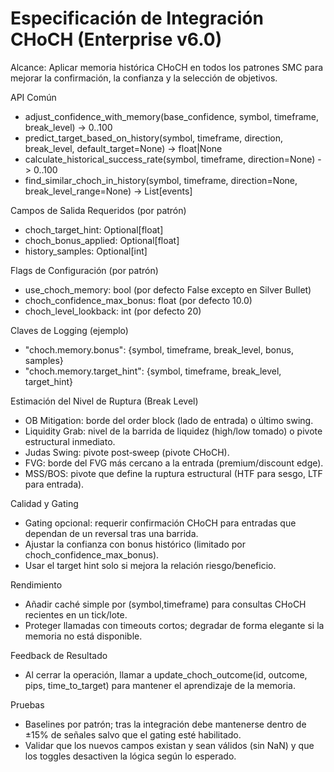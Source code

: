 # Especificación de Integración CHoCH (Enterprise v6.0)

Alcance: Aplicar memoria histórica CHoCH en todos los patrones SMC para mejorar la confirmación, la confianza y la selección de objetivos.

API Común
- adjust_confidence_with_memory(base_confidence, symbol, timeframe, break_level) -> 0..100
- predict_target_based_on_history(symbol, timeframe, direction, break_level, default_target=None) -> float|None
- calculate_historical_success_rate(symbol, timeframe, direction=None) -> 0..100
- find_similar_choch_in_history(symbol, timeframe, direction=None, break_level_range=None) -> List[events]

Campos de Salida Requeridos (por patrón)
- choch_target_hint: Optional[float]
- choch_bonus_applied: Optional[float]
- history_samples: Optional[int]

Flags de Configuración (por patrón)
- use_choch_memory: bool (por defecto False excepto en Silver Bullet)
- choch_confidence_max_bonus: float (por defecto 10.0)
- choch_level_lookback: int (por defecto 20)

Claves de Logging (ejemplo)
- "choch.memory.bonus": {symbol, timeframe, break_level, bonus, samples}
- "choch.memory.target_hint": {symbol, timeframe, break_level, target_hint}

Estimación del Nivel de Ruptura (Break Level)
- OB Mitigation: borde del order block (lado de entrada) o último swing.
- Liquidity Grab: nivel de la barrida de liquidez (high/low tomado) o pivote estructural inmediato.
- Judas Swing: pivote post‑sweep (pivote CHoCH).
- FVG: borde del FVG más cercano a la entrada (premium/discount edge).
- MSS/BOS: pivote que define la ruptura estructural (HTF para sesgo, LTF para entrada).

Calidad y Gating
- Gating opcional: requerir confirmación CHoCH para entradas que dependan de un reversal tras una barrida.
- Ajustar la confianza con bonus histórico (limitado por choch_confidence_max_bonus).
- Usar el target hint solo si mejora la relación riesgo/beneficio.

Rendimiento
- Añadir caché simple por (symbol,timeframe) para consultas CHoCH recientes en un tick/lote.
- Proteger llamadas con timeouts cortos; degradar de forma elegante si la memoria no está disponible.

Feedback de Resultado
- Al cerrar la operación, llamar a update_choch_outcome(id, outcome, pips, time_to_target) para mantener el aprendizaje de la memoria.

Pruebas
- Baselines por patrón; tras la integración debe mantenerse dentro de ±15% de señales salvo que el gating esté habilitado.
- Validar que los nuevos campos existan y sean válidos (sin NaN) y que los toggles desactiven la lógica según lo esperado.
